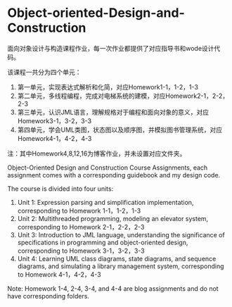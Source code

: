 # Object-oriented-Design-and-Construction
面向对象设计与构造课程作业，每一次作业都提供了对应指导书和wode设计代码。

该课程一共分为四个单元：

1. 第一单元，实现表达式解析和化简，对应Homework1-1，1-2，1-3
2. 第二单元，多线程编程，完成对电梯系统的建模，对应Homework2-1，2-2，2-3
3. 第三单元，认识JML语言，理解规格对于编程和面向对象的意义，对应Homework3-1，3-2，3-3
4. 第四单元，学会UML类图，状态图以及顺序图，并模拟图书管理系统，对应Homework4-1，4-2，4-3

注：其中Homework4,8,12,16为博客作业，并未设置对应文件夹。



Object-Oriented Design and Construction Course Assignments, each assignment comes with a corresponding guidebook and  my design code.

The course is divided into four units:

1. Unit 1: Expression parsing and simplification implementation, corresponding to Homework 1-1，1-2，1-3
2. Unit 2: Multithreaded programming, modeling an elevator system, corresponding to Homework 2-1，2-2，2-3
3. Unit 3: Introduction to JML language, understanding the significance of specifications in programming and object-oriented design, corresponding to Homework 3-1，3-2，3-3
4. Unit 4: Learning UML class diagrams, state diagrams, and sequence diagrams, and simulating a library management system, corresponding to Homework 4-1，4-2，4-3

Note: Homework 1-4, 2-4, 3-4, and 4-4 are blog assignments and do not have corresponding folders.
